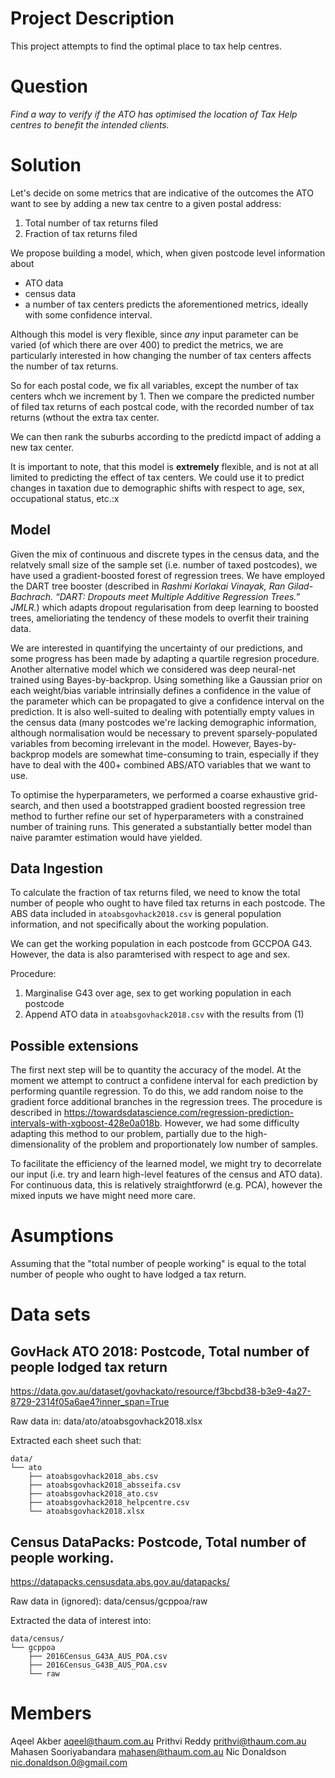 # Project Description
This project attempts to find the optimal place to tax help centres.

# Question
_*Find a way to verify if the ATO has optimised the location of Tax Help centres to benefit the intended clients.*_

# Solution
Let's decide on some metrics that are indicative of the outcomes the ATO want to see by adding a new tax centre to a given postal address:
1. Total number of tax returns filed
2. Fraction of tax returns filed

We propose building a model, which, when given postcode level information about
- ATO data
- census data
- a number of tax centers
predicts the aforementioned metrics, ideally with some confidence interval.

Although this model is very flexible, since _any_ input parameter can be varied (of which there are over 400) to predict the metrics, we are particularly interested in how changing the number of tax centers affects the number of tax returns. 

So for each postal code, we fix all variables, except the number of tax centers whch we increment by 1. Then we compare the predicted number of filed tax returns of each postcal code, with the recorded number of tax returns (wthout the extra tax center.

We can then rank the suburbs according to the predictd impact of adding a new tax center.

It is important to note, that this model is **extremely** flexible, and is not at all limited to predicting the effect of tax centers. We could use it to predict changes in taxation due to demographic shifts with respect to age, sex, occupational status, etc.:x


## Model
Given the mix of continuous and discrete types in the census data, and the relatvely small size of the sample set (i.e. number of taxed postcodes), we have used a gradient-boosted forest of regression trees. We have employed the DART tree booster (described in _Rashmi Korlakai Vinayak, Ran Gilad-Bachrach. “DART: Dropouts meet Multiple Additive Regression Trees.” JMLR._) which adapts dropout regularisation from deep learning to boosted trees, amelioriating the tendency of these models to overfit their training data.

We are interested in quantifying the uncertainty of our predictions, and some progress has been made by adapting a quartile regresion procedure. Another alternative model which we considered was deep neural-net trained using Bayes-by-backprop. Using something like a Gaussian prior on each weight/bias variable intrinsially defines a confidence in the value of the parameter which can be propagated to give a confidence interval on the prediction. It is also well-suited to dealing with potentially empty values in the census data (many postcodes we're lacking demographic information, although normalisation  would be necessary to prevent sparsely-populated variables from becoming irrelevant in the model. However, Bayes-by-backprop models are somewhat time-consuming to train, especially if they have to deal with the 400+ combined ABS/ATO variables that we want to use.

To optimise the hyperparameters, we performed a coarse exhaustive grid-search, and then used a bootstrapped gradient boosted regression tree method to further refine our set of hyperparameters with a constrained number of training runs. This generated a substantially better model than naive paramter estimation would have yielded.

## Data Ingestion
To calculate the fraction of tax returns filed, we need to know the total number of people who ought to have filed tax returns in each postcode. The ABS data included in `atoabsgovhack2018.csv` is general population information, and not specifically about the working population.

We can get the working population in each postcode from GCCPOA G43. However, the data is also paramterised with respect to age and sex.

Procedure:
1. Marginalise G43 over age, sex to get working population in each postcode
2. Append ATO data in `atoabsgovhack2018.csv` with the results from (1)


## Possible extensions
The first next step will be to quantity the accuracy of the model. At the moment we attempt to contruct a confidene interval for each prediction by performing quantile regression. To do this, we add random noise to the gradient force additional branches in the regression trees. The procedure is described in https://towardsdatascience.com/regression-prediction-intervals-with-xgboost-428e0a018b. However, we had some difficulty adapting this method to our problem, partially due to the high-dimensionality of the problem and proportionately low number of samples.

To facilitate the efficiency of the learned model, we might try to decorrelate our input (i.e. try and learn high-level features of the census and ATO data). For continuous data, this is relatively straightforwrd (e.g. PCA), however the mixed inputs we have might need more care.

# Asumptions
Assuming that the "total number of people working" is equal to the total number of people who ought to have lodged a tax return.

# Data sets

## GovHack ATO 2018: Postcode, Total number of people lodged tax return
https://data.gov.au/dataset/govhackato/resource/f3bcbd38-b3e9-4a27-8729-2314f05a6ae4?inner_span=True

Raw data in: data/ato/atoabsgovhack2018.xlsx

Extracted each sheet such that:

```
data/
└── ato
    ├── atoabsgovhack2018_abs.csv
    ├── atoabsgovhack2018_absseifa.csv
    ├── atoabsgovhack2018_ato.csv
    ├── atoabsgovhack2018_helpcentre.csv
    └── atoabsgovhack2018.xlsx
```

## Census DataPacks: Postcode, Total number of people working.
https://datapacks.censusdata.abs.gov.au/datapacks/

Raw data in (ignored): data/census/gcppoa/raw

Extracted the data of interest into:

```
data/census/
└── gcppoa
    ├── 2016Census_G43A_AUS_POA.csv
    ├── 2016Census_G43B_AUS_POA.csv
    └── raw
```

# Members

Aqeel Akber <aqeel@thaum.com.au>
Prithvi Reddy <prithvi@thaum.com.au>
Mahasen Sooriyabandara <mahasen@thaum.com.au>
Nic Donaldson <nic.donaldson.0@gmail.com>
